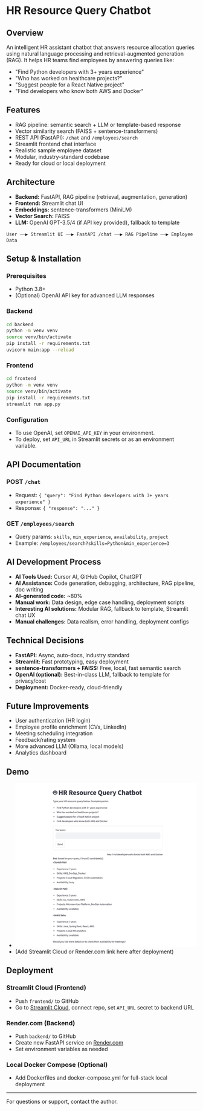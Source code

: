 # HR Resource Query Chatbot

## Overview
An intelligent HR assistant chatbot that answers resource allocation queries using natural language processing and retrieval-augmented generation (RAG). It helps HR teams find employees by answering queries like:
- "Find Python developers with 3+ years experience"
- "Who has worked on healthcare projects?"
- "Suggest people for a React Native project"
- "Find developers who know both AWS and Docker"

## Features
- RAG pipeline: semantic search + LLM or template-based response
- Vector similarity search (FAISS + sentence-transformers)
- REST API (FastAPI): `/chat` and `/employees/search`
- Streamlit frontend chat interface
- Realistic sample employee dataset
- Modular, industry-standard codebase
- Ready for cloud or local deployment

## Architecture
- **Backend:** FastAPI, RAG pipeline (retrieval, augmentation, generation)
- **Frontend:** Streamlit chat UI
- **Embeddings:** sentence-transformers (MiniLM)
- **Vector Search:** FAISS
- **LLM:** OpenAI GPT-3.5/4 (if API key provided), fallback to template

```
User ──▶ Streamlit UI ──▶ FastAPI /chat ──▶ RAG Pipeline ──▶ Employee Data
```

## Setup & Installation

### Prerequisites
- Python 3.8+
- (Optional) OpenAI API key for advanced LLM responses

### Backend
```bash
cd backend
python -m venv venv
source venv/bin/activate
pip install -r requirements.txt
uvicorn main:app --reload
```

### Frontend
```bash
cd frontend
python -m venv venv
source venv/bin/activate
pip install -r requirements.txt
streamlit run app.py
```

### Configuration
- To use OpenAI, set `OPENAI_API_KEY` in your environment.
- To deploy, set `API_URL` in Streamlit secrets or as an environment variable.

## API Documentation

### POST `/chat`
- Request: `{ "query": "Find Python developers with 3+ years experience" }`
- Response: `{ "response": "..." }`

### GET `/employees/search`
- Query params: `skills`, `min_experience`, `availability`, `project`
- Example: `/employees/search?skills=Python&min_experience=3`

## AI Development Process
- **AI Tools Used:** Cursor AI, GitHub Copilot, ChatGPT
- **AI Assistance:** Code generation, debugging, architecture, RAG pipeline, doc writing
- **AI-generated code:** ~80%
- **Manual work:** Data design, edge case handling, deployment scripts
- **Interesting AI solutions:** Modular RAG, fallback to template, Streamlit chat UX
- **Manual challenges:** Data realism, error handling, deployment configs

## Technical Decisions
- **FastAPI:** Async, auto-docs, industry standard
- **Streamlit:** Fast prototyping, easy deployment
- **sentence-transformers + FAISS:** Free, local, fast semantic search
- **OpenAI (optional):** Best-in-class LLM, fallback to template for privacy/cost
- **Deployment:** Docker-ready, cloud-friendly

## Future Improvements
- User authentication (HR login)
- Employee profile enrichment (CVs, LinkedIn)
- Meeting scheduling integration
- Feedback/rating system
- More advanced LLM (Ollama, local models)
- Analytics dashboard

## Demo
- ![Screenshot](demo_screenshot.png)
- (Add Streamlit Cloud or Render.com link here after deployment)

## Deployment

### Streamlit Cloud (Frontend)
- Push `frontend/` to GitHub
- Go to [Streamlit Cloud](https://streamlit.io/cloud), connect repo, set `API_URL` secret to backend URL

### Render.com (Backend)
- Push `backend/` to GitHub
- Create new FastAPI service on [Render.com](https://render.com/)
- Set environment variables as needed

### Local Docker Compose (Optional)
- Add Dockerfiles and docker-compose.yml for full-stack local deployment



---
For questions or support, contact the author. 
